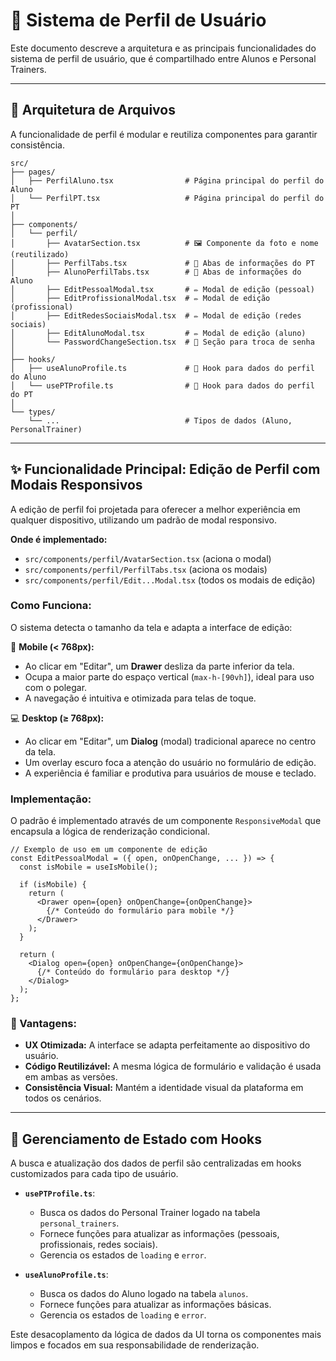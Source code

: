 # 👤 Sistema de Perfil de Usuário

Este documento descreve a arquitetura e as principais funcionalidades do sistema de perfil de usuário, que é compartilhado entre Alunos e Personal Trainers.

---

## 📂 Arquitetura de Arquivos

A funcionalidade de perfil é modular e reutiliza componentes para garantir consistência.

```
src/
├── pages/
│   ├── PerfilAluno.tsx                # Página principal do perfil do Aluno
│   └── PerfilPT.tsx                   # Página principal do perfil do PT
│
├── components/
│   └── perfil/
│       ├── AvatarSection.tsx          # 🖼️ Componente da foto e nome (reutilizado)
│       ├── PerfilTabs.tsx             # 📑 Abas de informações do PT
│       ├── AlunoPerfilTabs.tsx        # 📑 Abas de informações do Aluno
│       ├── EditPessoalModal.tsx       # ✏️ Modal de edição (pessoal)
│       ├── EditProfissionalModal.tsx  # ✏️ Modal de edição (profissional)
│       ├── EditRedesSociaisModal.tsx  # ✏️ Modal de edição (redes sociais)
│       ├── EditAlunoModal.tsx         # ✏️ Modal de edição (aluno)
│       └── PasswordChangeSection.tsx  # 🔑 Seção para troca de senha
│
├── hooks/
│   ├── useAlunoProfile.ts             # 🎣 Hook para dados do perfil do Aluno
│   └── usePTProfile.ts                # 🎣 Hook para dados do perfil do PT
│
└── types/
    └── ...                            # Tipos de dados (Aluno, PersonalTrainer)
```

---

## ✨ Funcionalidade Principal: Edição de Perfil com Modais Responsivos

A edição de perfil foi projetada para oferecer a melhor experiência em qualquer dispositivo, utilizando um padrão de modal responsivo.

**Onde é implementado:**
-   `src/components/perfil/AvatarSection.tsx` (aciona o modal)
-   `src/components/perfil/PerfilTabs.tsx` (aciona os modais)
-   `src/components/perfil/Edit...Modal.tsx` (todos os modais de edição)

### Como Funciona:

O sistema detecta o tamanho da tela e adapta a interface de edição:

📱 **Mobile (< 768px):**
-   Ao clicar em "Editar", um **Drawer** desliza da parte inferior da tela.
-   Ocupa a maior parte do espaço vertical (`max-h-[90vh]`), ideal para uso com o polegar.
-   A navegação é intuitiva e otimizada para telas de toque.

💻 **Desktop (≥ 768px):**
-   Ao clicar em "Editar", um **Dialog** (modal) tradicional aparece no centro da tela.
-   Um overlay escuro foca a atenção do usuário no formulário de edição.
-   A experiência é familiar e produtiva para usuários de mouse e teclado.

### Implementação:

O padrão é implementado através de um componente `ResponsiveModal` que encapsula a lógica de renderização condicional.

```typescriptreact
// Exemplo de uso em um componente de edição
const EditPessoalModal = ({ open, onOpenChange, ... }) => {
  const isMobile = useIsMobile();

  if (isMobile) {
    return (
      <Drawer open={open} onOpenChange={onOpenChange}>
        {/* Conteúdo do formulário para mobile */}
      </Drawer>
    );
  }
  
  return (
    <Dialog open={open} onOpenChange={onOpenChange}>
      {/* Conteúdo do formulário para desktop */}
    </Dialog>
  );
};
```

### 🚀 Vantagens:

-   **UX Otimizada:** A interface se adapta perfeitamente ao dispositivo do usuário.
-   **Código Reutilizável:** A mesma lógica de formulário e validação é usada em ambas as versões.
-   **Consistência Visual:** Mantém a identidade visual da plataforma em todos os cenários.

---

## 🧠 Gerenciamento de Estado com Hooks

A busca e atualização dos dados de perfil são centralizadas em hooks customizados para cada tipo de usuário.

-   **`usePTProfile.ts`**:
    -   Busca os dados do Personal Trainer logado na tabela `personal_trainers`.
    -   Fornece funções para atualizar as informações (pessoais, profissionais, redes sociais).
    -   Gerencia os estados de `loading` e `error`.

-   **`useAlunoProfile.ts`**:
    -   Busca os dados do Aluno logado na tabela `alunos`.
    -   Fornece funções para atualizar as informações básicas.
    -   Gerencia os estados de `loading` e `error`.

Este desacoplamento da lógica de dados da UI torna os componentes mais limpos e focados em sua responsabilidade de renderização.